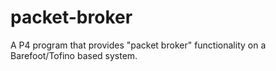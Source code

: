 # packet-broker

A P4 program that provides "packet broker" functionality on a Barefoot/Tofino based system.